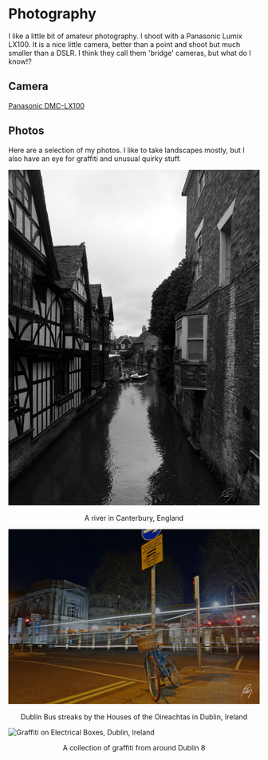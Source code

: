 # Photography

I like a little bit of amateur photography.
I shoot with a Panasonic Lumix LX100. It is a nice little camera, better than a point and shoot but much smaller than a DSLR. I think they call them 'bridge' cameras, but what do I know!?

## Camera
[Panasonic DMC-LX100](https://www.panasonic.com/uk/consumer/cameras-camcorders/lumix-digital-cameras/premium-compact-cameras/dmc-lx100.html)

## Photos

Here are a selection of my photos. I like to take landscapes mostly, but I also have an eye for graffiti and unusual quirky stuff.

![Canterbury, England](/photos/canterbury-river-thumbnail.jpg)
<dl><center>A river in Canterbury, England</center></dl>

![Kildare St., Dublin, Ireland](/photos/kildare-st-thumbnail.jpg)
<dl><center>Dublin Bus streaks by the Houses of the Oireachtas in Dublin, Ireland</center></dl>

![Graffiti on Electrical Boxes, Dublin, Ireland](collage-thumbnail.jpg)
<dl><center>A collection of graffiti from around Dublin 8</center></dl>
